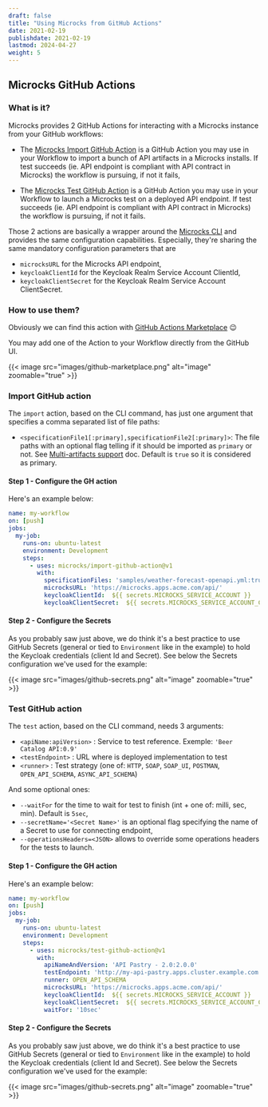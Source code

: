 ```yaml
---
draft: false
title: "Using Microcks from GitHub Actions"
date: 2021-02-19
publishdate: 2021-02-19
lastmod: 2024-04-27
weight: 5
---
```


## Microcks GitHub Actions

### What is it?

Microcks provides 2 GitHub Actions for interacting with a Microcks instance from your GitHub workflows:

* The [Microcks Import GitHub Action](https://github.com/microcks/import-github-action) is a GitHub Action you may use in your Workflow to import a bunch of API artifacts in a Microcks installs. If test succeeds (ie. API endpoint is compliant with API contract in Microcks) the workflow is pursuing, if not it fails,

* The [Microcks Test GitHub Action](https://github.com/microcks/test-github-action) is a GitHub Action you may use in your Workflow to launch a Microcks test on a deployed API endpoint. If test succeeds (ie. API endpoint is compliant with API contract in Microcks) the workflow is pursuing, if not it fails.

Those 2 actions are basically a wrapper around the [Microcks CLI](https://github.com/microcks/microcks-cli) and provides the same configuration capabilities. Especially, they're sharing the same mandatory configuration parameters that are

* `microcksURL` for the Microcks API endpoint,
* `keycloakClientId` for the Keycloak Realm Service Account ClientId,
* `keycloakClientSecret` for the Keycloak Realm Service Account ClientSecret.


### How to use them?

Obviously we can find this action with [GitHub Actions Marketplace](https://github.com/marketplace?type=actions&query=microcks+) 😉

You may add one of the Action to your Workflow directly from the GitHub UI.

{{< image src="images/github-marketplace.png" alt="image" zoomable="true" >}}

### Import GitHub action

The `import` action, based on the CLI command, has just one argument that specifies a comma separated list of file paths:

* `<specificationFile1[:primary],specificationFile2[:primary]>`: The file paths with an optional flag telling if it should be imported as `primary` or not. See [Multi-artifacts support](../../using/importers/#multi-artifacts-support) doc. Default is `true` so it is considered as primary.

#### Step 1 - Configure the GH action

Here's an example below:

```yaml
name: my-workflow
on: [push]
jobs:
  my-job:
    runs-on: ubuntu-latest
    environment: Development
    steps:
      - uses: microcks/import-github-action@v1
        with:
          specificationFiles: 'samples/weather-forecast-openapi.yml:true,samples/weather-forecast-postman.json:false'
          microcksURL: 'https://microcks.apps.acme.com/api/'
          keycloakClientId:  ${{ secrets.MICROCKS_SERVICE_ACCOUNT }}
          keycloakClientSecret:  ${{ secrets.MICROCKS_SERVICE_ACCOUNT_CREDENTIALS }}
```

#### Step 2 - Configure the Secrets

As you probably saw just above, we do think it's a best practice to use GitHub Secrets (general or tied to `Environment` like in the example) to hold the Keycloak credentials (client Id and Secret). See below the Secrets configuration we've used for the example:

{{< image src="images/github-secrets.png" alt="image" zoomable="true" >}}

### Test GitHub action

The `test` action, based on the CLI command, needs 3 arguments:

* `<apiName:apiVersion>` : Service to test reference. Exemple: `'Beer Catalog API:0.9'`
* `<testEndpoint>` : URL where is deployed implementation to test
* `<runner>` : Test strategy (one of: `HTTP`, `SOAP`, `SOAP_UI`, `POSTMAN`, `OPEN_API_SCHEMA`, `ASYNC_API_SCHEMA`)

And some optional ones:

* `--waitFor` for the time to wait for test to finish (int + one of: milli, sec, min). Default is `5sec`,
* `--secretName='<Secret Name>'` is an optional flag specifying the name of a Secret to use for connecting endpoint,
* `--operationsHeaders=<JSON>` allows to override some operations headers for the tests to launch.

#### Step 1 - Configure the GH action

Here's an example below:

```yaml
name: my-workflow
on: [push]
jobs:
  my-job:
    runs-on: ubuntu-latest
    environment: Development
    steps:
      - uses: microcks/test-github-action@v1
        with:
          apiNameAndVersion: 'API Pastry - 2.0:2.0.0'
          testEndpoint: 'http://my-api-pastry.apps.cluster.example.com'
          runner: OPEN_API_SCHEMA
          microcksURL: 'https://microcks.apps.acme.com/api/'
          keycloakClientId:  ${{ secrets.MICROCKS_SERVICE_ACCOUNT }}
          keycloakClientSecret:  ${{ secrets.MICROCKS_SERVICE_ACCOUNT_CREDENTIALS }}
          waitFor: '10sec'
```

#### Step 2 - Configure the Secrets

As you probably saw just above, we do think it's a best practice to use GitHub Secrets (general or tied to `Environment` like in the example) to hold the Keycloak credentials (client Id and Secret). See below the Secrets configuration we've used for the example:

{{< image src="images/github-secrets.png" alt="image" zoomable="true" >}}
